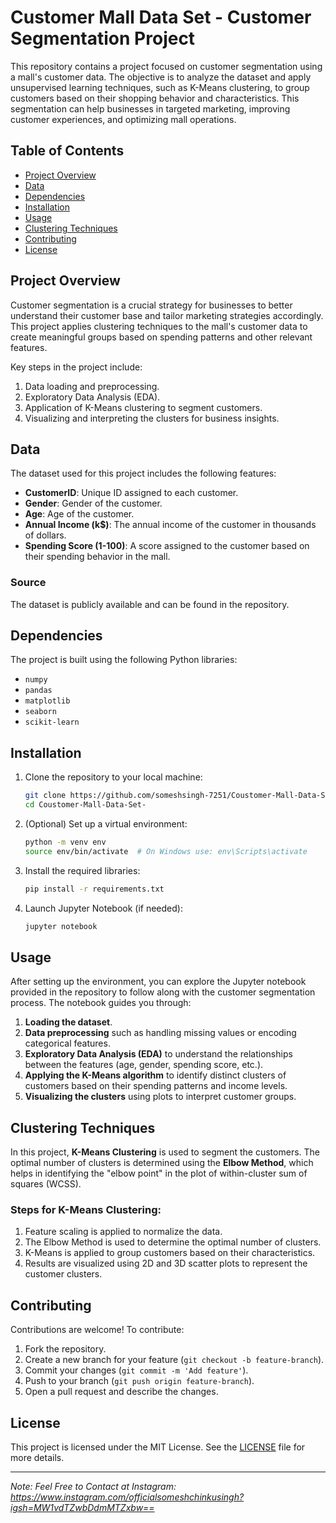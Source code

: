 
# Customer Mall Data Set - Customer Segmentation Project

This repository contains a project focused on customer segmentation using a mall's customer data. The objective is to analyze the dataset and apply unsupervised learning techniques, such as K-Means clustering, to group customers based on their shopping behavior and characteristics. This segmentation can help businesses in targeted marketing, improving customer experiences, and optimizing mall operations.

## Table of Contents
- [Project Overview](#project-overview)
- [Data](#data)
- [Dependencies](#dependencies)
- [Installation](#installation)
- [Usage](#usage)
- [Clustering Techniques](#clustering-techniques)
- [Contributing](#contributing)
- [License](#license)

## Project Overview
Customer segmentation is a crucial strategy for businesses to better understand their customer base and tailor marketing strategies accordingly. This project applies clustering techniques to the mall's customer data to create meaningful groups based on spending patterns and other relevant features.

Key steps in the project include:
1. Data loading and preprocessing.
2. Exploratory Data Analysis (EDA).
3. Application of K-Means clustering to segment customers.
4. Visualizing and interpreting the clusters for business insights.

## Data
The dataset used for this project includes the following features:
- **CustomerID**: Unique ID assigned to each customer.
- **Gender**: Gender of the customer.
- **Age**: Age of the customer.
- **Annual Income (k$)**: The annual income of the customer in thousands of dollars.
- **Spending Score (1-100)**: A score assigned to the customer based on their spending behavior in the mall.

### Source
The dataset is publicly available and can be found in the repository.

## Dependencies
The project is built using the following Python libraries:
- `numpy`
- `pandas`
- `matplotlib`
- `seaborn`
- `scikit-learn`

## Installation
1. Clone the repository to your local machine:
    ```bash
    git clone https://github.com/someshsingh-7251/Coustomer-Mall-Data-Set-.git
    cd Coustomer-Mall-Data-Set-
    ```

2. (Optional) Set up a virtual environment:
    ```bash
    python -m venv env
    source env/bin/activate  # On Windows use: env\Scripts\activate
    ```

3. Install the required libraries:
    ```bash
    pip install -r requirements.txt
    ```

4. Launch Jupyter Notebook (if needed):
    ```bash
    jupyter notebook
    ```

## Usage
After setting up the environment, you can explore the Jupyter notebook provided in the repository to follow along with the customer segmentation process. The notebook guides you through:

1. **Loading the dataset**.
2. **Data preprocessing** such as handling missing values or encoding categorical features.
3. **Exploratory Data Analysis (EDA)** to understand the relationships between the features (age, gender, spending score, etc.).
4. **Applying the K-Means algorithm** to identify distinct clusters of customers based on their spending patterns and income levels.
5. **Visualizing the clusters** using plots to interpret customer groups.

## Clustering Techniques
In this project, **K-Means Clustering** is used to segment the customers. The optimal number of clusters is determined using the **Elbow Method**, which helps in identifying the "elbow point" in the plot of within-cluster sum of squares (WCSS).

### Steps for K-Means Clustering:
1. Feature scaling is applied to normalize the data.
2. The Elbow Method is used to determine the optimal number of clusters.
3. K-Means is applied to group customers based on their characteristics.
4. Results are visualized using 2D and 3D scatter plots to represent the customer clusters.

## Contributing
Contributions are welcome! To contribute:
1. Fork the repository.
2. Create a new branch for your feature (`git checkout -b feature-branch`).
3. Commit your changes (`git commit -m 'Add feature'`).
4. Push to your branch (`git push origin feature-branch`).
5. Open a pull request and describe the changes.

## License
This project is licensed under the MIT License. See the [LICENSE](LICENSE) file for more details.

---

*Note: Feel Free to Contact at Instagram: https://www.instagram.com/officialsomeshchinkusingh?igsh=MW1vdTZwbDdmMTZxbw==*
